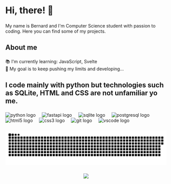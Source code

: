 <h1 align="left">Hi, there! 👋</h1>

###

<p align="left">My name is Bernard and I'm Computer Science student with passion to coding. Here you can find some of my projects.</p>

###

<h2 align="left">About me</h2>

###

<p align="left">📚 I'm currently learning: JavaScript, Svelte<br>🎯 My goal is to keep pushing my limits and developing...</p>

###

<h2 align="left">I code mainly with python but technologies such as SQLite, HTML and CSS are not unfamiliar yo me.</h2>

###

<div align="left">
  <img src="https://cdn.jsdelivr.net/gh/devicons/devicon/icons/python/python-original.svg" height="40" alt="python logo"  />
  <img width="12" />
  <img src="https://skillicons.dev/icons?i=fastapi" height="40" alt="fastapi logo"  />
  <img width="12" />
  <img src="https://skillicons.dev/icons?i=sqlite" height="40" alt="sqlite logo"  />
  <img width="12" />
  <img src="https://skillicons.dev/icons?i=postgres" height="40" alt="postgresql logo"  />
  <img width="12" />
  <img src="https://skillicons.dev/icons?i=html" height="40" alt="html5 logo"  />
  <img width="12" />
  <img src="https://skillicons.dev/icons?i=css" height="40" alt="css3 logo"  />
  <img width="12" />
  <img src="https://skillicons.dev/icons?i=git" height="40" alt="git logo"  />
  <img width="12" />
  <img src="https://skillicons.dev/icons?i=vscode" height="40" alt="vscode logo"  />
</div>

###

<img src="https://raw.githubusercontent.com/rumekk/rumekk/main/dist/snake_dark.svg" alt="Snake animation" />

###

<div align="center">
  <img src="https://profile-counter.glitch.me/rumekk/count.svg?"  />
</div>

###

<!--
**rumekk/rumekk** is a ✨ _special_ ✨ repository because its `README.md` (this file) appears on your GitHub profile.

Here are some ideas to get you started:

- 🔭 I’m currently working on ...
- 🌱 I’m currently learning ...
- 👯 I’m looking to collaborate on ...
- 🤔 I’m looking for help with ...
- 💬 Ask me about ...
- 📫 How to reach me: ...
- 😄 Pronouns: ...
- ⚡ Fun fact: ...
-->

